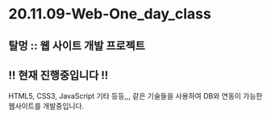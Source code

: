 # 20.11.09-Web-One_day_class
## 탈멍 :: 웹 사이트 개발 프로젝트 
## !! 현재 진행중입니다 !!

HTML5, CSS3, JavaScript 기타 등등,,,
 같은 기술들을 사용하여 DB와 연동이 가능한 웹사이트를 개발중입니다.
